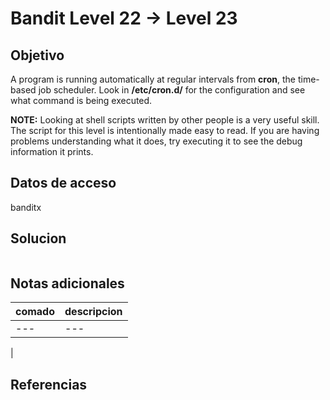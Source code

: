 # Bandit Level 22 → Level 23


## Objetivo

A program is running automatically at regular intervals from **cron**, the time-based job scheduler. Look in **/etc/cron.d/** for the configuration and see what command is being executed.

**NOTE:** Looking at shell scripts written by other people is a very useful skill. The script for this level is intentionally made easy to read. If you are having problems understanding what it does, try executing it to see the debug information it prints.

## Datos de acceso

banditx

## Solucion
```
```

## Notas adicionales

| comado | descripcion |
|----------|-------------|
| ---| ---
|

## Referencias
